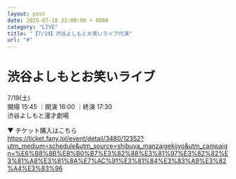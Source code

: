 ```yaml
---
layout: post
date: 2025-07-18 22:00:00 + 0900
category: "LIVE"
title: "【7/19】渋谷よしもとお笑いライブ代演"
url: "#"
---
```


# 渋谷よしもとお笑いライブ <br>

<i class="fa-regular fa-calendar-alt"></i> 7/19(土)<br>
<i class="fa-regular fa-clock"></i> 開場 15:45 ｜開演 16:00 ｜終演 17:30 <br>
<i class="fa-solid fa-location-dot"></i> 渋谷よしもと漫才劇場

▼ チケット購入はこちら<br>
<https://ticket.fany.lol/event/detail/3480/12352?utm_medium=schedule&utm_source=shibuya_manzaigekijyo&utm_campaign=%E6%B8%8B%E8%B0%B7%E3%82%88%E3%81%97%E3%82%82%E3%81%A8%E3%81%8A%E7%AC%91%E3%81%84%E3%83%A9%E3%82%A4%E3%83%96>
